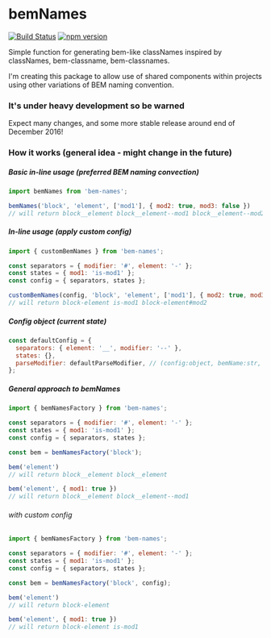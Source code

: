 # bemNames

[![Build Status](https://travis-ci.org/Monar/bem-names.svg?branch=master)](https://travis-ci.org/Monar/bem-names)
[![npm version](https://badge.fury.io/js/bem-names.svg)](https://badge.fury.io/js/bem-names)

Simple function for generating bem-like classNames inspired by classNames, bem-classname, bem-classnames.

I'm creating this package to allow use of shared components within projects using other variations of BEM naming convention.

### It's under heavy development so be warned

Expect many changes, and some more stable release around end of December 2016!

### How it works (general idea - might change in the future)

##### Basic in-line usage (preferred BEM naming convection)
```js
import bemNames from 'bem-names';

bemNames('block', 'element', ['mod1'], { mod2: true, mod3: false })
// will return block__element block__element--mod1 block__element--mod2
```

##### In-line usage (apply custom config)
```js
import { customBemNames } from 'bem-names';

const separators = { modifier: '#', element: '-' };
const states = { mod1: 'is-mod1' };
const config = { separators, states };

customBemNames(config, 'block', 'element', ['mod1'], { mod2: true, mod3: false })
// will return block-element is-mod1 block-element#mod2
```

##### Config object (current state)
```js
const defaultConfig = {
  separators: { element: '__', modifier: '--' },
  states: {},
  parseModifier: defaultParseModifier, // (config:object, bemName:str, modifier:str) => string
};
```

##### General approach to bemNames

```js
import { bemNamesFactory } from 'bem-names';

const separators = { modifier: '#', element: '-' };
const states = { mod1: 'is-mod1' };
const config = { separators, states };

const bem = bemNamesFactory('block');

bem('element')
// will return block__element block__element

bem('element', { mod1: true })
// will return block__element block__element--mod1
```

###### with custom config

```js
import { bemNamesFactory } from 'bem-names';

const separators = { modifier: '#', element: '-' };
const states = { mod1: 'is-mod1' };
const config = { separators, states };

const bem = bemNamesFactory('block', config);

bem('element')
// will return block-element

bem('element', { mod1: true })
// will return block-element is-mod1
```

